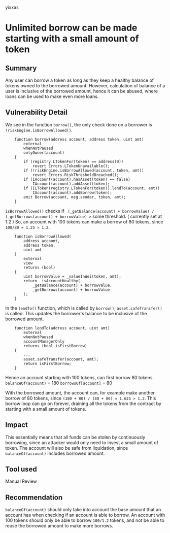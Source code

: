 yixxas
# Unlimited borrow can be made starting with a small amount of token

## Summary
Any user can borrow a token as long as they keep a healthy balance of tokens owned to the borrowed amount. However, calculation of balance of a user is inclusive of the borrowed amount, hence it can be abused, where loans can be used to make even more loans.

## Vulnerability Detail

We see in the function `borrow()`, the only check done on a borrower is `!riskEngine.isBorrowAllowed()`.
```solidity
    function borrow(address account, address token, uint amt)
        external
        whenNotPaused
        onlyOwner(account)
    {   
        if (registry.LTokenFor(token) == address(0))
            revert Errors.LTokenUnavailable();
        if (!riskEngine.isBorrowAllowed(account, token, amt))
            revert Errors.RiskThresholdBreached();
        if (IAccount(account).hasAsset(token) == false)
            IAccount(account).addAsset(token);
        if (ILToken(registry.LTokenFor(token)).lendTo(account, amt))
            IAccount(account).addBorrow(token);
        emit Borrow(account, msg.sender, token, amt);
    } 
```
`isBorrowAllowed()` checks if ` (_getBalance(account) + borrowValue) / (_getBorrows(account) + borrowValue)` > some threshold. ( currently set at 1.2 ) So, an account with 100 tokens can make a borrow of 80 tokens, since `100/80 = 1.25 > 1.2`.
```solidity
    function isBorrowAllowed(
        address account,
        address token,
        uint amt 
    )   
        external
        view
        returns (bool)
    {   
        uint borrowValue = _valueInWei(token, amt);
        return _isAccountHealthy(
            _getBalance(account) + borrowValue,
            _getBorrows(account) + borrowValue
        );  
    } 
```
In the `lendTo()` function, which is called by `borrow()`, `asset.safeTransfer()` is called. This updates the borrower's balance to be inclusive of the borrowed amount.
```solidity
    function lendTo(address account, uint amt)
        external
        whenNotPaused
        accountManagerOnly
        returns (bool isFirstBorrow)
    {   
        ...
        asset.safeTransfer(account, amt);
        return isFirstBorrow;
    }
```
Hence an account starting with 100 tokens, can first borrow 80 tokens.
`balanceOf(account)` = 180
`borrowsOf[account]` = 80

With the borrowed amount, the account can, for example make another borrow of 80 tokens, since `(180 + 80) / (80 + 80) = 1.625 > 1.2`. This borrow loop can go on forever, draining all the tokens from the contract by starting with a small amount of tokens.

## Impact

This essentially means that all funds can be stolen by continuously borrowing, since an attacker would only need to invest a small amount of token. The account will also be safe from liquidation, since `balanceOf(account)` includes borrowed amount.

## Tool used

Manual Review

## Recommendation

`balanceOf(account)` should only take into account the base amount that an account has when checking if an account is able to borrow. An account with 100 tokens should only be able to borrow `100/1.2` tokens, and not be able to reuse the borrowed amount to make more borrows.

